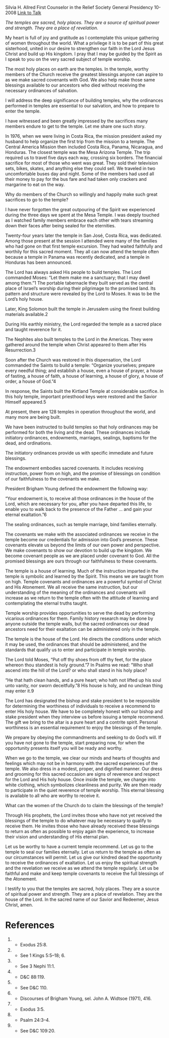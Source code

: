 Silvia H. Allred
First Counselor in the Relief Society General Presidency
10-2008
[Link to Talk](https://www.churchofjesuschrist.org/study/general-conference/2008/10/holy-temples-sacred-covenants?lang=eng)

_The temples are sacred, holy places. They are a source of spiritual power and strength. They are a place of revelation._

My heart is full of joy and gratitude as I contemplate this unique gathering of women throughout the world. What a privilege it is to be part of this great sisterhood, united in our desire to strengthen our faith in the Lord Jesus Christ and build up His kingdom. I pray that I may be guided by the Spirit as I speak to you on the very sacred subject of temple worship.

The most holy places on earth are the temples. In the temple, worthy members of the Church receive the greatest blessings anyone can aspire to as we make sacred covenants with God. We also help make those same blessings available to our ancestors who died without receiving the necessary ordinances of salvation.

I will address the deep significance of building temples, why the ordinances performed in temples are essential to our salvation, and how to prepare to enter the temple.

I have witnessed and been greatly impressed by the sacrifices many members endure to get to the temple. Let me share one such story.

In 1976, when we were living in Costa Rica, the mission president asked my husband to help organize the first trip from the mission to a temple. The Central America Mission then included Costa Rica, Panama, Nicaragua, and Honduras. The closest temple was the Mesa Arizona Temple. The trip required us to travel five days each way, crossing six borders. The financial sacrifice for most of those who went was great. They sold their television sets, bikes, skates, and anything else they could sell. We traveled in two uncomfortable buses day and night. Some of the members had used all their money to pay for the bus fare and had taken only crackers and margarine to eat on the way.

Why do members of the Church so willingly and happily make such great sacrifices to go to the temple?

I have never forgotten the great outpouring of the Spirit we experienced during the three days we spent at the Mesa Temple. I was deeply touched as I watched family members embrace each other with tears streaming down their faces after being sealed for the eternities.

Twenty-four years later the temple in San José, Costa Rica, was dedicated. Among those present at the session I attended were many of the families who had gone on that first temple excursion. They had waited faithfully and worthily for this sacred moment. They all can now attend the temple often because a temple in Panama was recently dedicated, and a temple in Honduras has been announced.

The Lord has always asked His people to build temples. The Lord commanded Moses: “Let them make me a sanctuary; that I may dwell among them.”1 The portable tabernacle they built served as the central place of Israel’s worship during their pilgrimage to the promised land. Its pattern and structure were revealed by the Lord to Moses. It was to be the Lord’s holy house.

Later, King Solomon built the temple in Jerusalem using the finest building materials available.2

During His earthly ministry, the Lord regarded the temple as a sacred place and taught reverence for it.

The Nephites also built temples to the Lord in the Americas. They were gathered around the temple when Christ appeared to them after His Resurrection.3

Soon after the Church was restored in this dispensation, the Lord commanded the Saints to build a temple: “Organize yourselves; prepare every needful thing; and establish a house, even a house of prayer, a house of fasting, a house of faith, a house of learning, a house of glory, a house of order, a house of God.”4

In response, the Saints built the Kirtland Temple at considerable sacrifice. In this holy temple, important priesthood keys were restored and the Savior Himself appeared.5

At present, there are 128 temples in operation throughout the world, and many more are being built.

We have been instructed to build temples so that holy ordinances may be performed for both the living and the dead. These ordinances include initiatory ordinances, endowments, marriages, sealings, baptisms for the dead, and ordinations.

The initiatory ordinances provide us with specific immediate and future blessings.

The endowment embodies sacred covenants. It includes receiving instruction, power from on high, and the promise of blessings on condition of our faithfulness to the covenants we make.

President Brigham Young defined the endowment the following way:

“Your endowment is, to receive all those ordinances in the house of the Lord, which are necessary for you, after you have departed this life, to enable you to walk back to the presence of the Father … and gain your eternal exaltation.”6

The sealing ordinances, such as temple marriage, bind families eternally.

The covenants we make with the associated ordinances we receive in the temple become our credentials for admission into God’s presence. These covenants elevate us beyond the limits of our own power and perspective. We make covenants to show our devotion to build up the kingdom. We become covenant people as we are placed under covenant to God. All the promised blessings are ours through our faithfulness to these covenants.

The temple is a house of learning. Much of the instruction imparted in the temple is symbolic and learned by the Spirit. This means we are taught from on high. Temple covenants and ordinances are a powerful symbol of Christ and His Atonement. We all receive the same instruction, but our understanding of the meaning of the ordinances and covenants will increase as we return to the temple often with the attitude of learning and contemplating the eternal truths taught.

Temple worship provides opportunities to serve the dead by performing vicarious ordinances for them. Family history research may be done by anyone outside the temple walls, but the sacred ordinances our dead ancestors need for their exaltation can be administered only in the temple.

The temple is the house of the Lord. He directs the conditions under which it may be used, the ordinances that should be administered, and the standards that qualify us to enter and participate in temple worship.

The Lord told Moses, “Put off thy shoes from off thy feet, for the place whereon thou standest is holy ground.”7 In Psalms we read: “Who shall ascend into the hill of the Lord? or who shall stand in his holy place?

“He that hath clean hands, and a pure heart; who hath not lifted up his soul unto vanity, nor sworn deceitfully.”8 His house is holy, and no unclean thing may enter it.9

The Lord has designated the bishop and stake president to be responsible for determining the worthiness of individuals to receive a recommend to enter His holy house. We have to be completely honest with our bishop and stake president when they interview us before issuing a temple recommend. The gift we bring to the altar is a pure heart and a contrite spirit. Personal worthiness is an essential requirement to enjoy the blessings of the temple.

We prepare by obeying the commandments and seeking to do God’s will. If you have not gone to the temple, start preparing now, for when the opportunity presents itself you will be ready and worthy.

When we go to the temple, we clear our minds and hearts of thoughts and feelings which may not be in harmony with the sacred experiences of the temple. We also dress in a modest, proper, and dignified manner. Our dress and grooming for this sacred occasion are signs of reverence and respect for the Lord and His holy house. Once inside the temple, we change into white clothing, which symbolizes cleanliness and purity. We are then ready to participate in the quiet reverence of temple worship. This eternal blessing is available to all who are worthy to receive it.

What can the women of the Church do to claim the blessings of the temple?

Through His prophets, the Lord invites those who have not yet received the blessings of the temple to do whatever may be necessary to qualify to receive them. He invites those who have already received these blessings to return as often as possible to enjoy again the experience, to increase their vision and understanding of His eternal plan.

Let us be worthy to have a current temple recommend. Let us go to the temple to seal our families eternally. Let us return to the temple as often as our circumstances will permit. Let us give our kindred dead the opportunity to receive the ordinances of exaltation. Let us enjoy the spiritual strength and the revelation we receive as we attend the temple regularly. Let us be faithful and make and keep temple covenants to receive the full blessings of the Atonement.

I testify to you that the temples are sacred, holy places. They are a source of spiritual power and strength. They are a place of revelation. They are the house of the Lord. In the sacred name of our Savior and Redeemer, Jesus Christ, amen.

# References
1. - Exodus 25:8.
2. - See 1 Kings 5:5–18; 6.
3. - See 3 Nephi 11:1.
4. - D&C 88:119.
5. - See D&C 110.
6. - Discourses of Brigham Young, sel. John A. Widtsoe (1971), 416.
7. - Exodus 3:5.
8. - Psalm 24:3–4.
9. - See D&C 109:20.